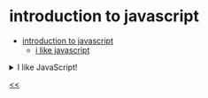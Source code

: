 # introduction to javascript

- [introduction to javascript](#introduction-to-javascript)
  - [i like javascript](#i-like-javascript)

<details>
<summary>I like JavaScript!</summary>

## i like javascript
### description
Display the `I like JavaScript!` phrase using `console.log` based on the code from the theory.
Words and symbol must match 100%, so capital letters, spaces, and other symbols are important.

### solution
[console-log.js](./console-log.js)

</details>

[<<](../../../README.md)

